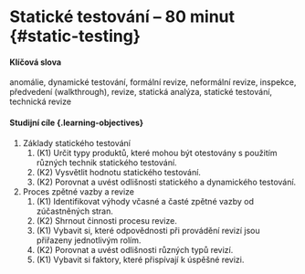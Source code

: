 # Statické testování – 80 minut {#static-testing}

#### Klíčová slova

anomálie, dynamické testování, formální revize, neformální revize, inspekce, předvedení (walkthrough), revize, statická analýza, statické testování, technická revize

#### Studijní cíle {.learning-objectives}

1. Základy statického testování
    1. (K1) Určit typy produktů, které mohou být otestovány s použitím různých technik statického testování.
    2. (K2) Vysvětlit hodnotu statického testování.
    3. (K2) Porovnat a uvést odlišnosti statického a dynamického testování.
2. Proces zpětné vazby a revize
    1. (K1) Identifikovat výhody včasné a časté zpětné vazby od zúčastněných stran.
    2. (K2) Shrnout činnosti procesu revize.
    3. (K1) Vybavit si, které odpovědnosti při provádění revizí jsou přiřazeny jednotlivým rolím.
    4. (K2) Porovnat a uvést odlišnosti různých typů revizí.
    5. (K1) Vybavit si faktory, které přispívají k úspěšné revizi.